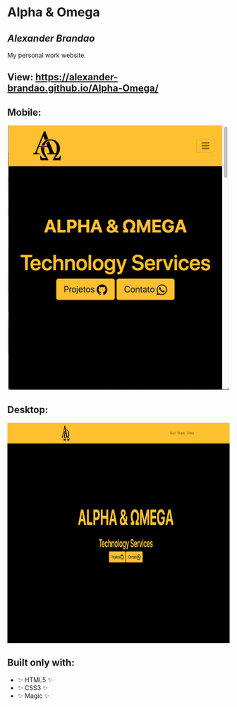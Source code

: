 # Alpha & Omega 
## _Alexander Brandao_



My personal work website.

## View: https://alexander-brandao.github.io/Alpha-Omega/

## Mobile:
<p align= "center">
  <img width="500" height="600"src="https://raw.githubusercontent.com/alexander-brandao/Alpha-Omega/master/img/mobile.png">
</p>

## Desktop:
<p align= "center">
  <img width="900" height="500"src="https://raw.githubusercontent.com/alexander-brandao/Alpha-Omega/master/img/desktop.png">
</p>

## Built only with: 
- ✨ HTML5 ✨
- ✨ CSS3 ✨
- ✨ Magic ✨
